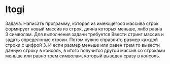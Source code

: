 # Itogi
Задача: Написать программу, которая из имеющегося массива строк формирует новый массив из строк, длина которых меньше, либо равна 3 символам. 
Для выполнения задачи требуется Ввести стринг массив и задать определнные строки. Потом нужно справнить размер каждой строки с цифрой 3. И если размер меньше или равен трем то вывести данную строку в консоль, в итого получится другой массив со строками меньше или равно трем символам, который выведен сразу в консоль.
